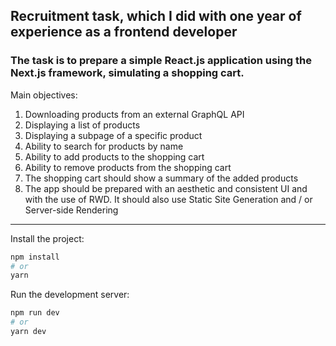 ## Recruitment task, which I did with one year of experience as a frontend developer

### The task is to prepare a simple React.js application using the Next.js framework, simulating a shopping cart.

Main objectives:
1. Downloading products from an external GraphQL API
2. Displaying a list of products
3. Displaying a subpage of a specific product
4. Ability to search for products by name
5. Ability to add products to the shopping cart
6. Ability to remove products from the shopping cart
7. The shopping cart should show a summary of the added products
8. The app should be prepared with an aesthetic and consistent UI and with the use of RWD. It should also use Static Site Generation and / or Server-side Rendering

***

Install the project:

```bash
npm install
# or
yarn
```

Run the development server:

```bash
npm run dev
# or
yarn dev
```
